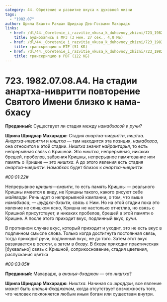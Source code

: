 ```yaml
---
category: 44. Обретение и развитие вкуса к духовной жизни
tags:
  - "1982.07"
author: Шрила Бхакти Ракшак Шридхар Дев-Госвами Махарадж
links:
  - href: /dl/44._Obretenie_i_razvitie_vkusa_k_duhovnoy_zhizni/723_1982.07.08.A4_SridharMj_Na_stadii_anartha-nivritti_povtorenie_Svjatogo_Imeni_blizko_k_nama-bhasu.mp3
    title: аудиозапись в MP3 (3 мин. 27 сек., 4,0 МБ)
  - href: /dl/44._Obretenie_i_razvitie_vkusa_k_duhovnoy_zhizni/723_1982.07.08.A4_SridharMj_Na_stadii_anartha-nivritti_povtorenie_Svjatogo_Imeni_blizko_k_nama-bhasu.rtf
    title: транскрипцию в RTF (51 КБ)
  - href: /dl/44._Obretenie_i_razvitie_vkusa_k_duhovnoy_zhizni/723_1982.07.08.A4_SridharMj_Na_stadii_anartha-nivritti_povtorenie_Svjatogo_Imeni_blizko_k_nama-bhasu.pdf
    title: транскрипцию в PDF (122 КБ)
---
```


# 723. 1982.07.08.A4. На стадии анартха-нивритти повторение Святого Имени близко к нама-бхасу

**Преданный:** Существует ли стадия между *намабхасой* и *ручи*?

**Шрила Шридхар Махарадж:** Стадия *анартха-нивритти*, *ништха. Анартха-нивритти* и *ништха* — там находится эта позиция, *намабхаса*, она относится к этой стадии. *Ништха* значит *найрантарья*, то есть непрерывная связь с Кришной. Это *ништха*, непрерывная, никаких брешей, пробелов, забвения Кришны, непрерывное памятование или память о Кришне — это *ништха.* А до этого явления есть стадия *анартха-нивритти. Намабхас* будет близок к *анартха-нивритти.*

*#00:01:22#*

Непрерывное *кришна*—*смрити*, то есть память Кришны — реального Кришны имеется в виду, не Кришны такого, какого рисуют себе *майявади.* Речь идет о непрерывной кампании, о том, что выше *намабхаса*, — *шуддха-бхакти*, связь с Ним. Но на этой стадии пока это явление не слишком ясно, Кришна не настолько отчетлив, но связь с Кришной присутствует, и никаких пробелов, брешей в этой памяти о Кришне. А после этого приходит вкус, подлинный вкус, *ручи.*

В противном случае вкус, который приходит и уходит, это не есть вкус в подлинном смысле слова. Только когда достигнута постоянная связь, тогда приходит *ручи*, подлинный вкус, не до того. Затем этот вкус развивается в *асакти*, а затем в *бхаву.* В *бхаве* приходит практическая [буквально] связь с Кришной, соприкосновение, стадия цветения, распускания цветка

*#00:03:05#*

**Преданный:** Махарадж, а *ананья-бхаджан* — это *ништха*?

**Шрила Шридхар Махарадж:** *Ништха.* Начиная со *шраддхи*, все явление может быть *ананья-бхаджаном*, когда отсутствует возможность того, что человек поклоняется любым иным богам или существам внутри.

